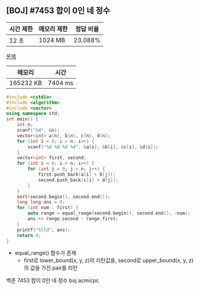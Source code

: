 ## [BOJ] #7453 합이 0인 네 정수

| 시간 제한 | 메모리 제한 | 정답 비율 |
| --------- | ----------- | --------- |
| 12 초     | 1024 MB     | 23.088%   |

[문제](https://www.acmicpc.net/problem/7453)



| 메모리    | 시간    |
| --------- | ------- |
| 165232 KB | 7404 ms |

```c++
#include <cstdio>
#include <algorithm>
#include <vector>
using namespace std;
int main() {
	int n;
	scanf("%d", &n);
	vector<int> a(n), b(n), c(n), d(n);
	for (int i = 0; i < n; i++) {
		scanf("%d %d %d %d", &a[i], &b[i], &c[i], &d[i]);
	}
	vector<int> first, second;
	for (int i = 0; i < n; i++) {
		for (int j = 0; j < n; j++) {
			first.push_back(a[i] + b[j]);
			second.push_back(c[i] + d[j]);
		}
	}
	sort(second.begin(), second.end());
	long long ans = 0;
	for (int num : first) {
		auto range = equal_range(second.begin(), second.end(), -num);
		ans += range.second - range.first;
	}
	printf("%lld", ans);
	return 0;
}
```

- equal_range() 함수가 존재
  - first로 lower_bound(x, y, z)의 리턴값을, second로 upper_bound(x, y, z)의 값을 가진 pair를 리턴



백준 7453 합이 0인 네 정수 boj acmicpc

